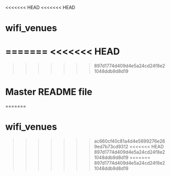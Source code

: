 <<<<<<< HEAD
<<<<<<< HEAD
# wifi_venues
=======
<<<<<<< HEAD
=======
>>>>>>> 897d1774d409d4e5a24cd24f8e21048ddb9d8d19
# Master README file
=======
# wifi_venues
>>>>>>> ac660cf40c81a4d4e5699276e269ed7b73cd9312
<<<<<<< HEAD
>>>>>>> 897d1774d409d4e5a24cd24f8e21048ddb9d8d19
=======
>>>>>>> 897d1774d409d4e5a24cd24f8e21048ddb9d8d19
